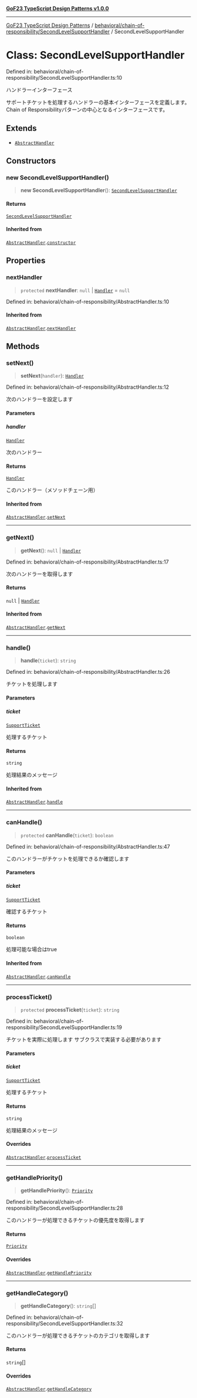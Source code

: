 [**GoF23 TypeScript Design Patterns v1.0.0**](../../../../README.md)

***

[GoF23 TypeScript Design Patterns](../../../../README.md) / [behavioral/chain-of-responsibility/SecondLevelSupportHandler](../README.md) / SecondLevelSupportHandler

# Class: SecondLevelSupportHandler

Defined in: behavioral/chain-of-responsibility/SecondLevelSupportHandler.ts:10

ハンドラーインターフェース

サポートチケットを処理するハンドラーの基本インターフェースを定義します。
Chain of Responsibilityパターンの中心となるインターフェースです。

## Extends

- [`AbstractHandler`](../../AbstractHandler/classes/AbstractHandler.md)

## Constructors

### new SecondLevelSupportHandler()

> **new SecondLevelSupportHandler**(): [`SecondLevelSupportHandler`](SecondLevelSupportHandler.md)

#### Returns

[`SecondLevelSupportHandler`](SecondLevelSupportHandler.md)

#### Inherited from

[`AbstractHandler`](../../AbstractHandler/classes/AbstractHandler.md).[`constructor`](../../AbstractHandler/classes/AbstractHandler.md#constructors)

## Properties

### nextHandler

> `protected` **nextHandler**: `null` \| [`Handler`](../../Handler/interfaces/Handler.md) = `null`

Defined in: behavioral/chain-of-responsibility/AbstractHandler.ts:10

#### Inherited from

[`AbstractHandler`](../../AbstractHandler/classes/AbstractHandler.md).[`nextHandler`](../../AbstractHandler/classes/AbstractHandler.md#nexthandler)

## Methods

### setNext()

> **setNext**(`handler`): [`Handler`](../../Handler/interfaces/Handler.md)

Defined in: behavioral/chain-of-responsibility/AbstractHandler.ts:12

次のハンドラーを設定します

#### Parameters

##### handler

[`Handler`](../../Handler/interfaces/Handler.md)

次のハンドラー

#### Returns

[`Handler`](../../Handler/interfaces/Handler.md)

このハンドラー（メソッドチェーン用）

#### Inherited from

[`AbstractHandler`](../../AbstractHandler/classes/AbstractHandler.md).[`setNext`](../../AbstractHandler/classes/AbstractHandler.md#setnext)

***

### getNext()

> **getNext**(): `null` \| [`Handler`](../../Handler/interfaces/Handler.md)

Defined in: behavioral/chain-of-responsibility/AbstractHandler.ts:17

次のハンドラーを取得します

#### Returns

`null` \| [`Handler`](../../Handler/interfaces/Handler.md)

#### Inherited from

[`AbstractHandler`](../../AbstractHandler/classes/AbstractHandler.md).[`getNext`](../../AbstractHandler/classes/AbstractHandler.md#getnext)

***

### handle()

> **handle**(`ticket`): `string`

Defined in: behavioral/chain-of-responsibility/AbstractHandler.ts:26

チケットを処理します

#### Parameters

##### ticket

[`SupportTicket`](../../Handler/interfaces/SupportTicket.md)

処理するチケット

#### Returns

`string`

処理結果のメッセージ

#### Inherited from

[`AbstractHandler`](../../AbstractHandler/classes/AbstractHandler.md).[`handle`](../../AbstractHandler/classes/AbstractHandler.md#handle)

***

### canHandle()

> `protected` **canHandle**(`ticket`): `boolean`

Defined in: behavioral/chain-of-responsibility/AbstractHandler.ts:47

このハンドラーがチケットを処理できるか確認します

#### Parameters

##### ticket

[`SupportTicket`](../../Handler/interfaces/SupportTicket.md)

確認するチケット

#### Returns

`boolean`

処理可能な場合はtrue

#### Inherited from

[`AbstractHandler`](../../AbstractHandler/classes/AbstractHandler.md).[`canHandle`](../../AbstractHandler/classes/AbstractHandler.md#canhandle)

***

### processTicket()

> `protected` **processTicket**(`ticket`): `string`

Defined in: behavioral/chain-of-responsibility/SecondLevelSupportHandler.ts:19

チケットを実際に処理します
サブクラスで実装する必要があります

#### Parameters

##### ticket

[`SupportTicket`](../../Handler/interfaces/SupportTicket.md)

処理するチケット

#### Returns

`string`

処理結果のメッセージ

#### Overrides

[`AbstractHandler`](../../AbstractHandler/classes/AbstractHandler.md).[`processTicket`](../../AbstractHandler/classes/AbstractHandler.md#processticket)

***

### getHandlePriority()

> **getHandlePriority**(): [`Priority`](../../Handler/enumerations/Priority.md)

Defined in: behavioral/chain-of-responsibility/SecondLevelSupportHandler.ts:28

このハンドラーが処理できるチケットの優先度を取得します

#### Returns

[`Priority`](../../Handler/enumerations/Priority.md)

#### Overrides

[`AbstractHandler`](../../AbstractHandler/classes/AbstractHandler.md).[`getHandlePriority`](../../AbstractHandler/classes/AbstractHandler.md#gethandlepriority)

***

### getHandleCategory()

> **getHandleCategory**(): `string`[]

Defined in: behavioral/chain-of-responsibility/SecondLevelSupportHandler.ts:32

このハンドラーが処理できるチケットのカテゴリを取得します

#### Returns

`string`[]

#### Overrides

[`AbstractHandler`](../../AbstractHandler/classes/AbstractHandler.md).[`getHandleCategory`](../../AbstractHandler/classes/AbstractHandler.md#gethandlecategory)
